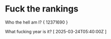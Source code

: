 # Fuck the rankings

Who the hell am I?
{ 12371690 }

What fucking year is it?
[ 2025-03-24T05:40:00Z ]
